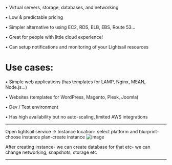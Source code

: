 • Virtual servers, storage, databases, and networking

• Low & predictable pricing

• Simpler alternative to using EC2, RDS, ELB, EBS, Route 53...

• Great for people with little cloud experience!

• Can setup notifications and monitoring of your Lightsail resources

# Use cases:
• Simple web applications (has templates for LAMP, Nginx, MEAN, Node.js...)

• Websites (templates for WordPress, Magento, Plesk, Joomla)

• Dev / Test environment

• Has high availability but no auto-scaling, limited AWS integrations
_______________________________
Open lightsail service ->
Instance location- select platform and blurprint-choose instance plan-create instance
![image](https://user-images.githubusercontent.com/107784718/212628827-15ccc557-76b6-41f5-878a-52f6580c0dca.png)

After creating instance- we can create database for that etc- we can change networking, snapshots, storage etc
_______________________________
